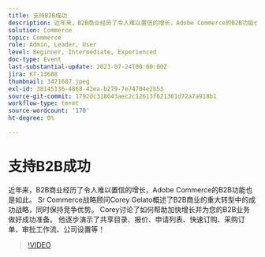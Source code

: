 ```yaml
---
title: 支持B2B成功
description: 近年来，B2B商业经历了令人难以置信的增长，Adobe Commerce的B2B功能也是如此。 Sr Commerce战略顾问Corey Gelato概述了B2B商业的重大转型中的成功战略，同时保持竞争优势。 Corey讨论了如何帮助加快增长并为您的B2B业务做好成功准备。 他逐步演示了共享目录、报价、申请列表、快速订购、采购订单、审批工作流、公司设置等！
solution: Commerce
topic: Commerce
role: Admin, Leader, User
level: Beginner, Intermediate, Experienced
doc-type: Event
last-substantial-update: 2023-07-24T00:00:00Z
jira: KT-13688
thumbnail: 3421687.jpeg
exl-id: 38145136-4868-42ea-b279-7e74704e2b53
source-git-commit: 1792dc318643aec2c12613f621361d72a7a918b1
workflow-type: tm+mt
source-wordcount: '170'
ht-degree: 0%

---
```


# 支持B2B成功

近年来，B2B商业经历了令人难以置信的增长，Adobe Commerce的B2B功能也是如此。 Sr Commerce战略顾问Corey Gelato概述了B2B商业的重大转型中的成功战略，同时保持竞争优势。 Corey讨论了如何帮助加快增长并为您的B2B业务做好成功准备。 他逐步演示了共享目录、报价、申请列表、快速订购、采购订单、审批工作流、公司设置等！

>[!VIDEO](https://video.tv.adobe.com/v/3421687/?learn=on)

